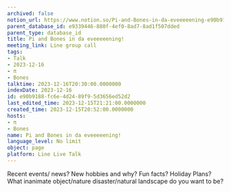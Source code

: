 ```yaml
---
archived: false
notion_url: https://www.notion.so/Pi-and-Bones-in-da-eveeeeening-e90b9188fc6e4d2489f95d3656ed52d2
parent_database_id: e9339446-880f-4ef0-8ad7-8ad1f507dded
parent_type: database_id
title: Pi and Bones in da eveeeeening!
meeting_link: Line group call
tags:
- Talk
- 2023-12-16
- π
- Bones
talktime: 2023-12-16T20:30:00.0000000
indexDate: 2023-12-16
id: e90b9188-fc6e-4d24-89f9-5d3656ed52d2
last_edited_time: 2023-12-15T21:21:00.0000000
created_time: 2023-12-15T20:52:00.0000000
hosts:
- π
- Bones
name: Pi and Bones in da eveeeeening!
language_level: No limit
object: page
platform: Line Live Talk
---
```



Recent events/ news?
New hobbies and why?
Fun facts? 
Holiday Plans?
What inanimate object/nature disaster/natural landscape do you want to be?























